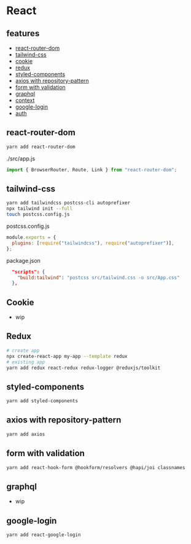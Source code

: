 # React

## features

- [react-router-dom](#react-router-dom)
- [tailwind-css](#tailwind-css)
- [cookie](#cookie)
- [redux](#redux)
- [styled-components](#styled-components)
- [axios with repository-pattern](#axios-with-repository-pattern)
- [form with validation](#form-with-validation)
- [graphql](#graphql)
- [context](#context)
- [google-login](#google-login)
- [auth](#auth)


## react-router-dom

```sh
yarn add react-router-dom
```

./src/app.js

```js
import { BrowserRouter, Route, Link } from "react-router-dom";
```

## tailwind-css

```sh
yarn add tailwindcss postcss-cli autoprefixer
npx tailwind init --full
touch postcss.config.js
```

postcss.config.js

```js
module.exports = {
  plugins: [require("tailwindcss"), require("autoprefixer")],
};
```

package.json

```json
  "scripts": {
    "build:tailwind": "postcss src/tailwind.css -o src/App.css"
  },
```

## Cookie

- wip

## Redux

```sh
# create app
npx create-react-app my-app --template redux
# existing app
yarn add redux react-redux redux-logger @reduxjs/toolkit
```

## styled-components

```sh
yarn add styled-components
```

## axios with repository-pattern

```sh
yarn add axios
```

## form with validation

```sh
yarn add react-hook-form @hookform/resolvers @hapi/joi classnames
```

## graphql

- wip

## google-login

```sh
yarn add react-google-login
```

